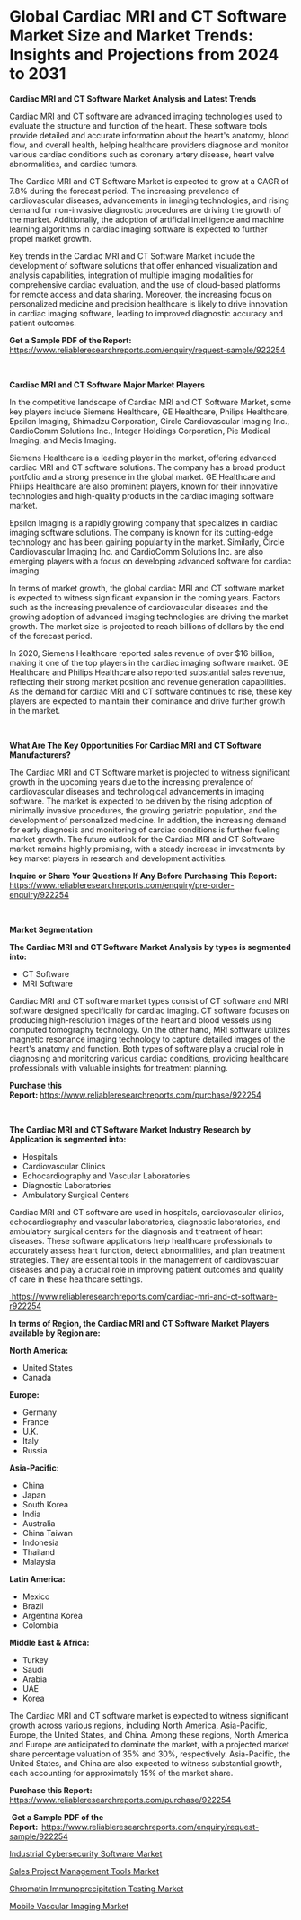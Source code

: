 <p><h1>Global Cardiac MRI and CT Software Market Size and Market Trends: Insights and Projections from 2024 to 2031</h1></p><p><strong>Cardiac MRI and CT Software Market Analysis and Latest Trends</strong></p>
<p><p>Cardiac MRI and CT software are advanced imaging technologies used to evaluate the structure and function of the heart. These software tools provide detailed and accurate information about the heart's anatomy, blood flow, and overall health, helping healthcare providers diagnose and monitor various cardiac conditions such as coronary artery disease, heart valve abnormalities, and cardiac tumors.</p><p>The Cardiac MRI and CT Software Market is expected to grow at a CAGR of 7.8% during the forecast period. The increasing prevalence of cardiovascular diseases, advancements in imaging technologies, and rising demand for non-invasive diagnostic procedures are driving the growth of the market. Additionally, the adoption of artificial intelligence and machine learning algorithms in cardiac imaging software is expected to further propel market growth.</p><p>Key trends in the Cardiac MRI and CT Software Market include the development of software solutions that offer enhanced visualization and analysis capabilities, integration of multiple imaging modalities for comprehensive cardiac evaluation, and the use of cloud-based platforms for remote access and data sharing. Moreover, the increasing focus on personalized medicine and precision healthcare is likely to drive innovation in cardiac imaging software, leading to improved diagnostic accuracy and patient outcomes.</p></p>
<p><strong>Get a Sample PDF of the Report:&nbsp;</strong> <a href="https://www.reliableresearchreports.com/enquiry/request-sample/922254">https://www.reliableresearchreports.com/enquiry/request-sample/922254</a></p>
<p>&nbsp;</p>
<p><strong>Cardiac MRI and CT Software Major Market Players</strong></p>
<p><p>In the competitive landscape of Cardiac MRI and CT Software Market, some key players include Siemens Healthcare, GE Healthcare, Philips Healthcare, Epsilon Imaging, Shimadzu Corporation, Circle Cardiovascular Imaging Inc., CardioComm Solutions Inc., Integer Holdings Corporation, Pie Medical Imaging, and Medis Imaging.</p><p>Siemens Healthcare is a leading player in the market, offering advanced cardiac MRI and CT software solutions. The company has a broad product portfolio and a strong presence in the global market. GE Healthcare and Philips Healthcare are also prominent players, known for their innovative technologies and high-quality products in the cardiac imaging software market.</p><p>Epsilon Imaging is a rapidly growing company that specializes in cardiac imaging software solutions. The company is known for its cutting-edge technology and has been gaining popularity in the market. Similarly, Circle Cardiovascular Imaging Inc. and CardioComm Solutions Inc. are also emerging players with a focus on developing advanced software for cardiac imaging.</p><p>In terms of market growth, the global cardiac MRI and CT software market is expected to witness significant expansion in the coming years. Factors such as the increasing prevalence of cardiovascular diseases and the growing adoption of advanced imaging technologies are driving the market growth. The market size is projected to reach billions of dollars by the end of the forecast period.</p><p>In 2020, Siemens Healthcare reported sales revenue of over $16 billion, making it one of the top players in the cardiac imaging software market. GE Healthcare and Philips Healthcare also reported substantial sales revenue, reflecting their strong market position and revenue generation capabilities. As the demand for cardiac MRI and CT software continues to rise, these key players are expected to maintain their dominance and drive further growth in the market.</p></p>
<p>&nbsp;</p>
<p><strong>What Are The Key Opportunities For Cardiac MRI and CT Software Manufacturers?</strong></p>
<p><p>The Cardiac MRI and CT Software market is projected to witness significant growth in the upcoming years due to the increasing prevalence of cardiovascular diseases and technological advancements in imaging software. The market is expected to be driven by the rising adoption of minimally invasive procedures, the growing geriatric population, and the development of personalized medicine. In addition, the increasing demand for early diagnosis and monitoring of cardiac conditions is further fueling market growth. The future outlook for the Cardiac MRI and CT Software market remains highly promising, with a steady increase in investments by key market players in research and development activities.</p></p>
<p><strong>Inquire or Share Your Questions If Any Before Purchasing This Report:</strong> <a href="https://www.reliableresearchreports.com/enquiry/pre-order-enquiry/922254">https://www.reliableresearchreports.com/enquiry/pre-order-enquiry/922254</a></p>
<p>&nbsp;</p>
<p><strong>Market Segmentation</strong></p>
<p><strong>The Cardiac MRI and CT Software Market Analysis by types is segmented into:</strong></p>
<p><ul><li>CT Software</li><li>MRI Software</li></ul></p>
<p><p>Cardiac MRI and CT software market types consist of CT software and MRI software designed specifically for cardiac imaging. CT software focuses on producing high-resolution images of the heart and blood vessels using computed tomography technology. On the other hand, MRI software utilizes magnetic resonance imaging technology to capture detailed images of the heart's anatomy and function. Both types of software play a crucial role in diagnosing and monitoring various cardiac conditions, providing healthcare professionals with valuable insights for treatment planning.</p></p>
<p><strong>Purchase this Report:&nbsp;</strong><a href="https://www.reliableresearchreports.com/purchase/922254">https://www.reliableresearchreports.com/purchase/922254</a></p>
<p>&nbsp;</p>
<p><strong>The Cardiac MRI and CT Software Market Industry Research by Application is segmented into:</strong></p>
<p><ul><li>Hospitals</li><li>Cardiovascular Clinics</li><li>Echocardiography and Vascular Laboratories</li><li>Diagnostic Laboratories</li><li>Ambulatory Surgical Centers</li></ul></p>
<p><p>Cardiac MRI and CT software are used in hospitals, cardiovascular clinics, echocardiography and vascular laboratories, diagnostic laboratories, and ambulatory surgical centers for the diagnosis and treatment of heart diseases. These software applications help healthcare professionals to accurately assess heart function, detect abnormalities, and plan treatment strategies. They are essential tools in the management of cardiovascular diseases and play a crucial role in improving patient outcomes and quality of care in these healthcare settings.</p></p>
<p><a href="https://www.reliableresearchreports.com/cardiac-mri-and-ct-software-r922254">&nbsp;https://www.reliableresearchreports.com/cardiac-mri-and-ct-software-r922254</a></p>
<p><strong>In terms of Region, the Cardiac MRI and CT Software Market Players available by Region are:</strong></p>
<p>
    <p> <strong> North America: </strong>
        <ul>
            <li>United States</li>
            <li>Canada</li>
        </ul>
        </p> 
    <p> <strong> Europe: </strong>
        <ul>
            <li>Germany</li>
            <li>France</li>
            <li>U.K.</li>
            <li>Italy</li>
            <li>Russia</li>
        </ul>
        </p> 
    <p> <strong> Asia-Pacific: </strong>
        <ul>
            <li>China</li>
            <li>Japan</li>
            <li>South Korea</li>
            <li>India</li>
            <li>Australia</li>
            <li>China Taiwan</li>
            <li>Indonesia</li>
            <li>Thailand</li>
            <li>Malaysia</li>
        </ul>
        </p> 
    <p> <strong> Latin America: </strong>
        <ul>
            <li>Mexico</li>
            <li>Brazil</li>
            <li>Argentina Korea</li>
            <li>Colombia</li>
        </ul>
        </p> 
    <p> <strong> Middle East & Africa: </strong>
        <ul>
            <li>Turkey</li>
            <li>Saudi</li>
            <li>Arabia</li>
            <li>UAE</li>
            <li>Korea</li>
        </ul>
    </p>
    </p>
<p><p>The Cardiac MRI and CT software market is expected to witness significant growth across various regions, including North America, Asia-Pacific, Europe, the United States, and China. Among these regions, North America and Europe are anticipated to dominate the market, with a projected market share percentage valuation of 35% and 30%, respectively. Asia-Pacific, the United States, and China are also expected to witness substantial growth, each accounting for approximately 15% of the market share.</p></p>
<p><strong>Purchase this Report: </strong><a href="https://www.reliableresearchreports.com/purchase/922254">https://www.reliableresearchreports.com/purchase/922254</a></p>
<p>&nbsp;<strong>Get a Sample PDF of the Report:&nbsp;&nbsp;</strong><a href="https://www.reliableresearchreports.com/enquiry/request-sample/922254">https://www.reliableresearchreports.com/enquiry/request-sample/922254</a></p>
<p><strong></strong></p>
<p><p><a href="https://www.linkedin.com/pulse/industrial-cybersecurity-software-market-size-reveals-best-marketing-ouyte?trackingId=tf6yKcypch0KGt3yR6S8XQ%3D%3D">Industrial Cybersecurity Software Market</a></p><p><a href="https://www.linkedin.com/pulse/sales-project-management-tools-market-key-successful-business-xhsse?trackingId=UyB5CNo8ZvxVsUgtTEBN%2Fg%3D%3D">Sales Project Management Tools Market</a></p><p><a href="https://github.com/joannesouthgate/Market-Research-Report-List-3/blob/main/chromatin-immunoprecipitation-testing-market.md">Chromatin Immunoprecipitation Testing Market</a></p><p><a href="https://github.com/sofayahoo2023/Market-Research-Report-List-4/blob/main/mobile-vascular-imaging-market.md">Mobile Vascular Imaging Market</a></p></p>